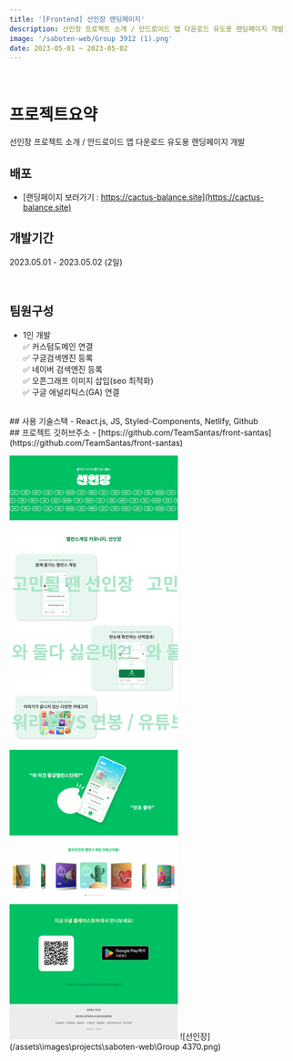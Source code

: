 ```yaml
---
title: '[Frontend] 선인장 랜딩페이지'
description: 선인장 프로젝트 소개 / 안드로이드 앱 다운로드 유도용 랜딩페이지 개발 
image: '/saboten-web/Group 3912 (1).png'
date: 2023-05-01 ~ 2023-05-02
---
```


<br/>

# 프로젝트요약
선인장 프로젝트 소개 / 안드로이드 앱 다운로드 유도용 랜딩페이지 개발

## 배포
- [랜딩페이지 보러가기 : https://cactus-balance.site](https://cactus-balance.site)

## 개발기간
2023.05.01 - 2023.05.02 (2일)

<br/>

## 팀원구성
- 1인 개발<br/>
✅ 커스텀도메인 연결<br/>
✅ 구글검색엔진 등록<br/>
✅ 네이버 검색엔진 등록<br/>
✅ 오픈그래프 이미지 삽입(seo 최적화)<br/>
✅ 구글 애널리틱스(GA) 연결<br/>

<br/>
## 사용 기술스택
- React.js, JS, Styled-Components, Netlify, Github

<br/>
## 프로젝트 깃허브주소
- [https://github.com/TeamSantas/front-santas](https://github.com/TeamSantas/front-santas)

<br/>


![선인장전체](/assets\images\projects\saboten-web\전체.png)
![선인장](/assets\images\projects\saboten-web\Group 4370.png)